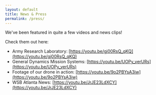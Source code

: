```yaml
---
layout: default
title: News & Press
permalink: /press/
---
```


We've been featured in quite a few videos and news clips!

Check them out here:
- Army Research Laboratory: [https://youtu.be/gj00RsQ_qKQ](https://youtu.be/gj00RsQ_qKQ)
- General Dynamics Mission Systems: [https://youtu.be/UOPy_verURs](https://youtu.be/UOPy_verURs)
- Footage of our drone in action: [https://youtu.be/9o2PBYsA3iw](https://youtu.be/9o2PBYsA3iw)
- WSB Atlanta News: [https://youtu.be/JrJE23LdXCY](https://youtu.be/JrJE23LdXCY)
